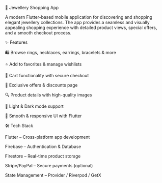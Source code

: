 💎 Jewellery Shopping App

A modern Flutter-based mobile application for discovering and shopping elegant jewellery collections. The app provides a seamless and visually appealing shopping experience with detailed product views, special offers, and a smooth checkout process.

✨ Features

🛍️ Browse rings, necklaces, earrings, bracelets & more

⭐ Add to favorites & manage wishlists

🛒 Cart functionality with secure checkout

🎁 Exclusive offers & discounts page

🔍 Product details with high-quality images

🌙 Light & Dark mode support

📱 Smooth & responsive UI with Flutter

🛠️ Tech Stack

Flutter – Cross-platform app development

Firebase – Authentication & Database

Firestore – Real-time product storage

Stripe/PayPal – Secure payments (optional)

State Management – Provider / Riverpod / GetX

